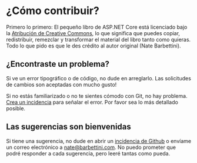 # ¿Cómo contribuir?

Primero lo primero: El pequeño libro de ASP.NET Core está licenciado bajo la [Atribución de Creative Commons](https://creativecommons.org/licenses/by/4.0/deed.es), lo que significa que puedes copiar, redistribuir, remezclar y transformar el material del libro tanto como quieras. Todo lo que pido es que le des crédito al autor original (Nate Barbettini).

## ¿Encontraste un problema?

Si ve un error tipográfico o de código, no dude en arreglarlo. Las solicitudes de cambios son aceptadas con mucho gusto!

Si no estás familiarizado o no te sientes cómodo con Git, no hay problema. [Crea un incidencia](https://github.com/jahbenjah/little-aspnetcore-book/issues) para señalar el error. Por favor sea lo más detallado posible.

## Las sugerencias son bienvenidas

Si tiene una sugerencia, no dude en abrir un [incidencia de Github](https://github.com/jahbenjah/little-aspnetcore-book/issues) o envíame un correo electrónico a nate@barbettini.com. No puedo prometer que podré responder a cada sugerencia, pero leeré tantas como pueda.